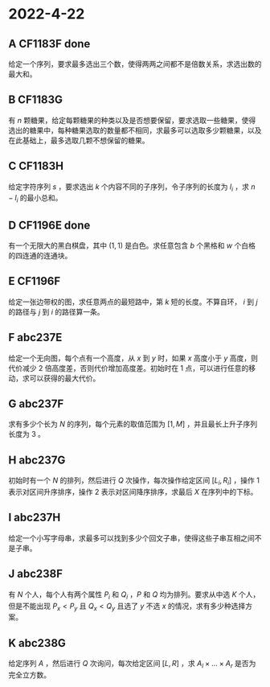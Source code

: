 # 2022-4-22

## A CF1183F done

给定一个序列，要求最多选出三个数，使得两两之间都不是倍数关系，求选出数的最大和。

## B CF1183G

有 $n$ 颗糖果，给定每颗糖果的种类以及是否想要保留，要求选取一些糖果，使得选出的糖果中，每种糖果选取的数量都不相同，求最多可以选取多少颗糖果，以及在此基础上，最多选取几颗不想保留的糖果。

## C CF1183H

给定字符序列 $s$ ，要求选出 $k$ 个内容不同的子序列，令子序列的长度为 $l_i$ ，求 $n - l_i$ 的最小总和。

## D CF1196E done

有一个无限大的黑白棋盘，其中 $(1, 1)$ 是白色。求任意包含 $b$ 个黑格和 $w$ 个白格的四连通的连通块。

## E CF1196F

给定一张边带权的图，求任意两点的最短路中，第 $k$ 短的长度。不算自环， $i$ 到 $j$ 的路径与 $j$ 到 $i$ 的路径算一条。

## F abc237E

给定一个无向图，每个点有一个高度，从 $x$ 到 $y$ 时，如果 $x$ 高度小于 $y$ 高度，则代价减少 $2$ 倍高度差，否则代价增加高度差。初始时在 $1$ 点，可以进行任意的移动，求可以获得的最大代价。

## G abc237F

求有多少个长为 $N$ 的序列，每个元素的取值范围为 $[1, M]$ ，并且最长上升子序列长度为 $3$ 。

## H abc237G

初始时有一个 $N$ 的排列，然后进行 $Q$ 次操作，每次操作给定区间 $[L_i, R_i]$ ，操作 $1$ 表示对区间升序排序，操作 $2$ 表示对区间降序排序，求最后 $X$ 在序列中的下标。

## I abc237H

给定一个小写字母串，求最多可以找到多少个回文子串，使得这些子串互相之间不是子串。

## J abc238F

有 $N$ 个人，每个人有两个属性 $P_i$ 和 $Q_i$ ，$P$ 和 $Q$ 均为排列。要求从中选 $K$ 个人，但是不能出现 $P_x < P_y$ 且 $Q_x < Q_y$ 且选了 $y$ 不选 $x$ 的情况，求有多少种选择方案。

## K abc238G

给定序列 $A$ ，然后进行 $Q$ 次询问，每次给定区间 $[L, R]$ ，求 $A_l \times \dots \times A_r$ 是否为完全立方数。
